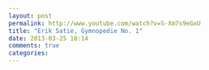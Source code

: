 ```yaml
---
layout: post
permalink: http://www.youtube.com/watch?v=S-Xm7s9eGxU
title: "Erik Satie, Gymnopedie No. 1"
date: 2013-03-25 10:14
comments: true
categories:
---
```



